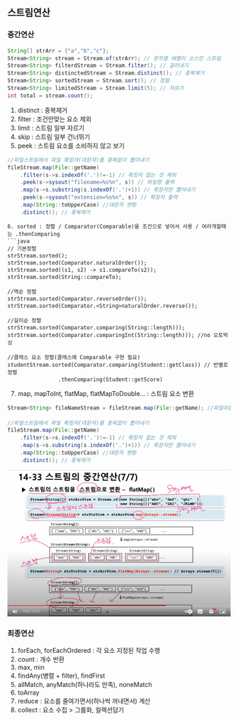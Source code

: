## 스트림연산

### 중간연산
```java
String[] strArr = {"a","b","c"};
Stream<String> stream = Stream.of(strArr); // 문자열 배열이 소스인 스트림
Stream<String> filterdStream = Stream.filter(); // 걸러내기
Stream<String> distinctedStream = Stream.distinct(); // 중복제거
Stream<String> sortedStream = Stream.sort(); // 정렬
Stream<String> limitedStream = Stream.limit(5); // 자르기
int total = stream.count();
```

1. distinct : 중복제거
2. filter : 조건안맞는 요소 제외
3. limit : 스트림 일부 자르기
4. skip : 스트림 일부 건너뛰기
5. peek : 스트림 요소를 소비하지 않고 보기
```java
//파일스트림에서 파일 확장자(대문자)를 중복없이 뽑아내기
fileStream.map(File::getName)
    .filter(s->s.indexOf('.')!=-1) // 확장자 없는 것 제외
    .peek(s->sysout("filename=%s%n", s)) // 파일명 출력
    .map(s->s.substring(s.indexOf('.')+1)) // 확장자만 뽑아내기
    .peek(s->sysout("extension=%s%n", s)) // 확장자 출력
    .map(String::toUpperCase) //대문자 변환
    .distinct(); // 중복제거
```
```
6. sorted : 정렬 / Comparator(Comparable)을 조건으로 넣어서 사용 / 여러개할때는 .thenComparing
```java
// 기본정렬
strStream.sorted();
strStream.sorted(Comparator.naturalOrder());
strStream.sorted((s1, s2) -> s1.compareTo(s2));
strStream.sorted(String::compareTo);

//역순 정렬
strStream.sorted(Comparator.reverseOrder());
strStream.sorted(Comparator.<String>naturalOrder.reverse());

//길이순 정렬
strStream.sorted(Comparator.comparing(String::length)));
strStream.sorted(Comparator.comparingInt(String::length))); //no 오토박싱

//클래스 요소 정렬(클래스에 Comparable 구현 필요)
studentStream.sorted(Comparator.comparing(Student::getClass)) // 반별로 정렬
                .thenComparing(Student::getScore)
```
7. map, mapToInt, flatMap, flatMapToDouble... : 스트림 요소 변환
```java
Stream<String> fileNameStream = fileStream.map(File::getName); //파일이름들 스트링으로 변환

//파일스트림에서 파일 확장자(대문자)를 중복없이 뽑아내기
fileStream.map(File::getName)
    .filter(s->s.indexOf('.')!=-1) // 확장자 없는 것 제외
    .map(s->s.substring(s.indexOf('.')+1)) // 확장자만 뽑아내기
    .map(String::toUpperCase) //대문자 변환
    .distinct(); // 중복제거
```

![자료](https://github.com/kps990515/Spring/blob/main/%EC%9E%90%EB%B0%94/Stream%EC%97%B0%EC%82%B0/stream.png)

### 최종연산

1. forEach, forEachOrdered : 각 요소 지정된 작업 수행
2. count : 개수 반환
3. max, min
4. findAny(병렬 + filter), findFirst
5. allMatch, anyMatch(하나라도 만족), noneMatch
6. toArray
7. reduce : 요소를 줄여가면서(하나씩 꺼내면서) 계산
8. collect : 요소 수집 > 그룹화, 컬렉션담기

